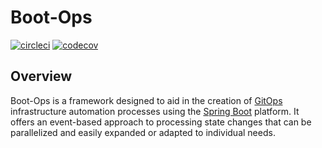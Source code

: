# Boot-Ops
[![circleci](https://circleci.com/gh/kirksc1/boot-ops.svg?style=svg)](https://circleci.com/gh/kirksc1/boot-ops)
[![codecov](https://codecov.io/gh/kirksc1/boot-ops/branch/main/graph/badge.svg?token=d2IyjyL7FW)](https://codecov.io/gh/kirksc1/boot-ops)
## Overview
Boot-Ops is a framework designed to aid in the creation of [GitOps][gitops] 
infrastructure automation processes using the [Spring Boot][springboot] platform.
It offers an event-based approach to processing state changes that can be parallelized
and easily expanded or adapted to individual needs.

[gitops]: https://about.gitlab.com/topics/gitops/
[springboot]: https://spring.io/projects/spring-boot/
